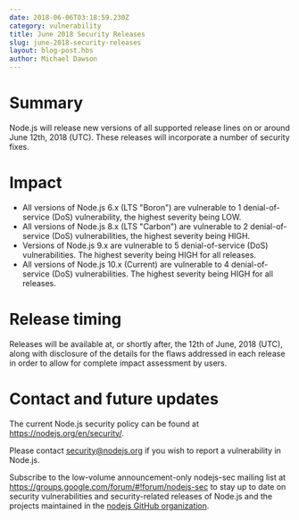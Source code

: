 ```yaml
---
date: 2018-06-06T03:18:59.230Z
category: vulnerability
title: June 2018 Security Releases
slug: june-2018-security-releases
layout: blog-post.hbs
author: Michael Dawson
---
```


# Summary

Node.js will release new versions of all supported release lines on or around June 12th, 2018 (UTC). These releases will incorporate a number of security fixes.

# Impact

* All versions of Node.js 6.x (LTS "Boron") are vulnerable to 1 denial-of-service (DoS) vulnerability, the highest severity being LOW.
* All versions of Node.js 8.x (LTS "Carbon") are vulnerable to 2 denial-of-service (DoS) vulnerabilities, the highest severity being HIGH.
* Versions of Node.js 9.x are vulnerable to 5 denial-of-service (DoS) vulnerabilities.  The highest severity being HIGH for all releases.
* All versions of Node.js 10.x (Current) are vulnerable to 4 denial-of-service (DoS) vulnerabilities.  The highest severity being HIGH for all releases.

# Release timing

Releases will be available at, or shortly after, the 12th of June, 2018 (UTC), along with disclosure of the details for the flaws addressed in each release in order to allow for complete impact assessment by users.

# Contact and future updates

The current Node.js security policy can be found at https://nodejs.org/en/security/.

Please contact security@nodejs.org if you wish to report a vulnerability in Node.js.

Subscribe to the low-volume announcement-only nodejs-sec mailing list at https://groups.google.com/forum/#!forum/nodejs-sec to stay up to date on security vulnerabilities and security-related releases of Node.js and the projects maintained in the [nodejs GitHub organization](https://github.com/nodejs/).

